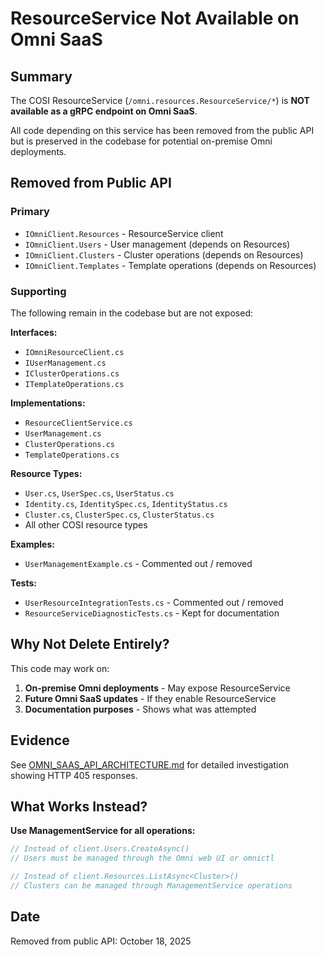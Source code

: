 # ResourceService Not Available on Omni SaaS

## Summary

The COSI ResourceService (`/omni.resources.ResourceService/*`) is **NOT available as a gRPC endpoint on Omni SaaS**. 

All code depending on this service has been removed from the public API but is preserved in the codebase for potential on-premise Omni deployments.

## Removed from Public API

### Primary

- `IOmniClient.Resources` - ResourceService client
- `IOmniClient.Users` - User management (depends on Resources)
- `IOmniClient.Clusters` - Cluster operations (depends on Resources)
- `IOmniClient.Templates` - Template operations (depends on Resources)

### Supporting

The following remain in the codebase but are not exposed:

**Interfaces:**
- `IOmniResourceClient.cs`
- `IUserManagement.cs`
- `IClusterOperations.cs`
- `ITemplateOperations.cs`

**Implementations:**
- `ResourceClientService.cs`
- `UserManagement.cs`
- `ClusterOperations.cs`
- `TemplateOperations.cs`

**Resource Types:**
- `User.cs`, `UserSpec.cs`, `UserStatus.cs`
- `Identity.cs`, `IdentitySpec.cs`, `IdentityStatus.cs`
- `Cluster.cs`, `ClusterSpec.cs`, `ClusterStatus.cs`
- All other COSI resource types

**Examples:**
- `UserManagementExample.cs` - Commented out / removed

**Tests:**
- `UserResourceIntegrationTests.cs` - Commented out / removed
- `ResourceServiceDiagnosticTests.cs` - Kept for documentation

## Why Not Delete Entirely?

This code may work on:
1. **On-premise Omni deployments** - May expose ResourceService
2. **Future Omni SaaS updates** - If they enable ResourceService
3. **Documentation purposes** - Shows what was attempted

## Evidence

See [OMNI_SAAS_API_ARCHITECTURE.md](OMNI_SAAS_API_ARCHITECTURE.md) for detailed investigation showing HTTP 405 responses.

## What Works Instead?

**Use ManagementService for all operations:**

```csharp
// Instead of client.Users.CreateAsync()
// Users must be managed through the Omni web UI or omnictl

// Instead of client.Resources.ListAsync<Cluster>()
// Clusters can be managed through ManagementService operations
```

## Date

Removed from public API: October 18, 2025
